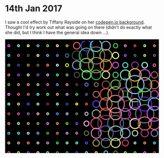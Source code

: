 # 14th Jan 2017

I saw a cool effect by Tiffany Rayside on her [codepen.io background](http://codepen.io/tmrDevelops/). Thought I'd try work out what was going on there (didn't do exactly what she did, but I think I have the general idea down ...).


![Screenshot](screenshot.png) 
